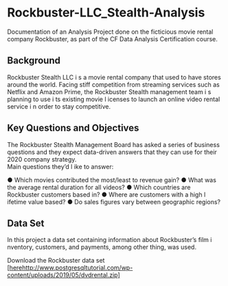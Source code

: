 # Rockbuster-LLC_Stealth-Analysis
Documentation of an Analysis Project done on the ficticious movie rental company Rockbuster, as part of the CF Data Analysis Certification course.

## Background
Rockbuster Stealth LLC i s a movie rental company that used to have stores around the
world. Facing stiff competition from streaming services such as Netflix and Amazon Prime,
the Rockbuster Stealth management team i s planning to use i ts existing movie l icenses to
launch an online video rental service i n order to stay competitive.

## Key Questions and Objectives
The Rockbuster Stealth Management Board has asked a series of business questions and
they expect data-driven answers that they can use for their 2020 company strategy.  
Main questions they’d l ike to answer:

  ● Which movies contributed the most/least to revenue gain?
  ● What was the average rental duration for all videos?
  ● Which countries are Rockbuster customers based in?
  ● Where are customers with a high l ifetime value based?
  ● Do sales figures vary between geographic regions?

## Data Set
In this project a data set containing information about Rockbuster’s
film i nventory, customers, and payments, among other thing, was used. 

Download the Rockbuster data set [[here](http://www.postgresqltutorial.com/wp-content/uploads/2019/05/dvdrental.zip)http://www.postgresqltutorial.com/wp-content/uploads/2019/05/dvdrental.zip]
